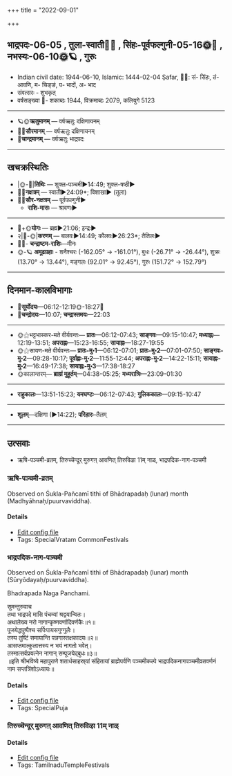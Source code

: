 +++
title = "2022-09-01"

+++
## भाद्रपदः-06-05  ,  तुला-स्वाती🌛🌌  ,  सिंहः-पूर्वफल्गुनी-05-16🌞🌌  ,  नभस्यः-06-10🌞🪐  ,  गुरुः
- Indian civil date: 1944-06-10, Islamic: 1444-02-04 Ṣafar, 🌌🌞: सं- सिंहः, तं- आवणि, म- चिङ्ङं, प- भादों, अ- भाद
- संवत्सरः - शुभकृत्
- वर्षसङ्ख्या 🌛- शकाब्दः 1944, विक्रमाब्दः 2079, कलियुगे 5123
___________________
- 🪐🌞**ऋतुमानम्** — वर्षऋतुः दक्षिणायनम्
- 🌌🌞**सौरमानम्** — वर्षऋतुः दक्षिणायनम्
- 🌛**चान्द्रमानम्** — वर्षऋतुः भाद्रपदः
___________________


## खचक्रस्थितिः
- |🌞-🌛|**तिथिः** — शुक्ल-पञ्चमी►14:49; शुक्ल-षष्ठी►  
- 🌌🌛**नक्षत्रम्** — स्वाती►24:09*; विशाखा► (तुला)  
- 🌌🌞**सौर-नक्षत्रम्** — पूर्वफल्गुनी►  
  - **राशि-मासः** — श्रावणः► 
___________________
- 🌛+🌞**योगः** — ब्रह्म►21:06; इन्द्रः►  
- २|🌛-🌞|**करणम्** — बालवः►14:49; कौलवः►26:23*; तैतिलः►  
- 🌌🌛- **चन्द्राष्टम-राशिः**—मीनः  
- 🌞-🪐 **अमूढग्रहाः** - शनैश्चरः (-162.05° → -161.01°), बुधः (-26.71° → -26.44°), शुक्रः (13.70° → 13.44°), मङ्गलः (92.01° → 92.45°), गुरुः (151.72° → 152.79°)
___________________


## दिनमान-कालविभागाः
- 🌅**सूर्योदयः**—06:12-12:19🌞️-18:27🌇  
- 🌛**चन्द्रोदयः**—10:07; **चन्द्रास्तमयः**—22:03  
___________________
- 🌞⚝भट्टभास्कर-मते वीर्यवन्तः— **प्रातः**—06:12-07:43; **साङ्गवः**—09:15-10:47; **मध्याह्नः**—12:19-13:51; **अपराह्णः**—15:23-16:55; **सायाह्नः**—18:27-19:55  
- 🌞⚝सायण-मते वीर्यवन्तः— **प्रातः-मु॰1**—06:12-07:01; **प्रातः-मु॰2**—07:01-07:50; **साङ्गवः-मु॰2**—09:28-10:17; **पूर्वाह्णः-मु॰2**—11:55-12:44; **अपराह्णः-मु॰2**—14:22-15:11; **सायाह्नः-मु॰2**—16:49-17:38; **सायाह्नः-मु॰3**—17:38-18:27  
- 🌞कालान्तरम्— **ब्राह्मं मुहूर्तम्**—04:38-05:25; **मध्यरात्रिः**—23:09-01:30  
___________________
- **राहुकालः**—13:51-15:23; **यमघण्टः**—06:12-07:43; **गुलिककालः**—09:15-10:47  
___________________
- **शूलम्**—दक्षिणा (►14:22); **परिहारः**–तैलम्  
___________________

## उत्सवाः
- ऋषि-पञ्चमी-व्रतम्, तिरुच्चॆन्दूर् मुरुगऩ् आवणित् तिरुविऴा 11म् नाळ्, भाद्रपदिक-नाग-पञ्चमी
### ऋषि-पञ्चमी-व्रतम्

Observed on Śukla-Pañcamī tithi of Bhādrapadaḥ (lunar) month (Madhyāhnaḥ/puurvaviddha). 



#### Details
- [Edit config file](https://github.com/jyotisham/adyatithi/blob/master/general/lunar_month/tithi/06/05/RSi-paJcamI-vratam.toml)
- Tags: SpecialVratam CommonFestivals


### भाद्रपदिक-नाग-पञ्चमी

Observed on Śukla-Pañcamī tithi of Bhādrapadaḥ (lunar) month (Sūryōdayaḥ/puurvaviddha). 

Bhadrapada Naga Panchami.

सुमन्तुरुवाच  
तथा भाद्रपदे मासि पंचम्यां श्रद्वयान्वितः।  
अथालेख्य नरो नागान्कृष्णवर्णादिवर्णकैः॥१॥  
पूजयेद्धपुष्पैश्च सर्पिःपायसगुग्गुलैः।  
तस्य तुष्टिं समायान्ति पन्नगास्तक्षकादयः॥२॥  
आसप्तमात्कुलात्तस्य न भयं नागतो भवेत्।  
तस्मात्सर्वप्रयत्नेन नागान् सम्पूजयेद्बुधः॥३॥  
॥इति श्रीभविष्ये महापुराणे शतार्धसाहस्र्यां संहितायां ब्राह्मेपर्वणि पञ्चमीकल्पे भाद्रपदिकनागपञ्चमीव्रतवर्णनं नाम सप्तत्रिंशोऽध्यायः॥



#### Details
- [Edit config file](https://github.com/jyotisham/adyatithi/blob/master/devatA/misc-fauna/lunar_month/tithi/06/05/nAga-paJcamI.toml)
- Tags: SpecialPuja


### तिरुच्चॆन्दूर् मुरुगऩ् आवणित् तिरुविऴा 11म् नाळ्





#### Details
- [Edit config file](https://github.com/jyotisham/adyatithi/blob/master/temples/Tamil/relative_event/tiruccendUr_AvaNit_tiruvizhA_nir2aivu/offset__-1/tiruccendUr_murugan2_AvaNit_tiruvizhA_%23%2311%23%23m_nAL.toml)
- Tags: TamilnaduTempleFestivals


